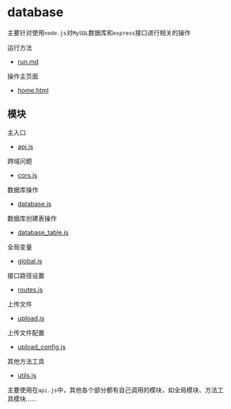 database
==

主要针对使用`node.js`对`MySQL`数据库和`express`接口进行相关的操作



运行方法

- [run.md](./run.md)

操作主页面

- [home.html](./home.html)



模块
--

主入口

- [api.js](./js/code.html?name=api.js)

跨域问题

- [cors.js](./js/code.html?name=cors.js)

数据库操作

- [database.js](./js/code.html?name=database.js)

数据库创建表操作

- [database_table.js](./js/code.html?name=database_table.js)

全局变量

- [global.js](./js/code.html?name=global.js)

接口路径设置

- [routes.js](./js/code.html?name=routes.js)

上传文件

- [upload.js](./js/code.html?name=upload.js)

上传文件配置

- [upload_config.js](./js/code.html?name=upload_config.js)

其他方法工具

- [utils.js](./js/code.html?name=utils.js)



主要使用在`api.js`中，其他各个部分都有自己调用的模块，如全局模块、方法工具模块……

